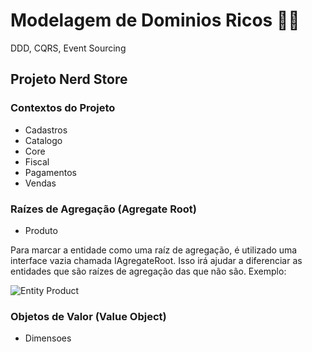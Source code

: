# Modelagem de Dominios Ricos 👨‍💻

DDD, CQRS, Event Sourcing

## Projeto Nerd Store

### Contextos do Projeto

- Cadastros
- Catalogo
- Core
- Fiscal
- Pagamentos
- Vendas

### Raízes de Agregação (Agregate Root)

- Produto

Para marcar a entidade como uma raíz de agregação, é utilizado uma interface vazia chamada IAgregateRoot.
Isso irá ajudar a diferenciar as entidades que são raízes de agregação das que não são. Exemplo:

![Entity Product](https://user-images.githubusercontent.com/57419630/144900233-a3b22db6-1d98-466f-9fca-1b6fdccc1998.png)


### Objetos de Valor (Value Object)

- Dimensoes